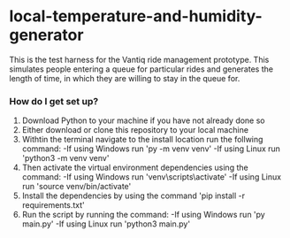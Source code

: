 # local-temperature-and-humidity-generator #

This is the test harness for the Vantiq ride management prototype. This simulates people entering a queue for particular rides and generates the length of time, in which they are willing to stay in the queue for.

### How do I get set up? ###

1. Download Python to your machine if you have not already done so
2. Either download or clone this repository to your local machine
3. Withtin the terminal navigate to the install location run the follwing command:
	-If using Windows run 'py -m venv venv'
	-If using Linux run 'python3 -m venv venv'
4. Then activate the virtual environment dependencies using the command:
	-If using Windows run 'venv\scripts\activate'
	-If using Linux run 'source venv/bin/activate'
5. Install the dependencies by using the command 'pip install -r requirements.txt'
6. Run the script by running the command:
	-If using Windows run 'py main.py'
	-If using Linux run 'python3 main.py'